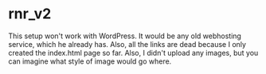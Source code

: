 # rnr_v2

This setup won't work with WordPress. It would be any old webhosting service, which he already has. Also, all the links are dead because I only created the index.html page so far. Also, I didn't upload any images, but you can imagine what style of image would go where.
